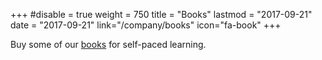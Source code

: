 +++
#disable = true
weight = 750
title = "Books"
lastmod = "2017-09-21"
date = "2017-09-21"
link="/company/books"
icon="fa-book"
+++

Buy some of our [books](company/books) for self-paced learning.
